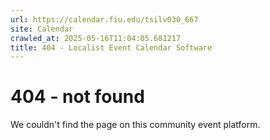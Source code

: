 ```yaml
---
url: https://calendar.fiu.edu/tsilv030_667
site: Calendar
crawled_at: 2025-05-16T11:04:05.681217
title: 404 - Localist Event Calendar Software
---
```


# 404 - not found
We couldn't find the page on this community event platform.
